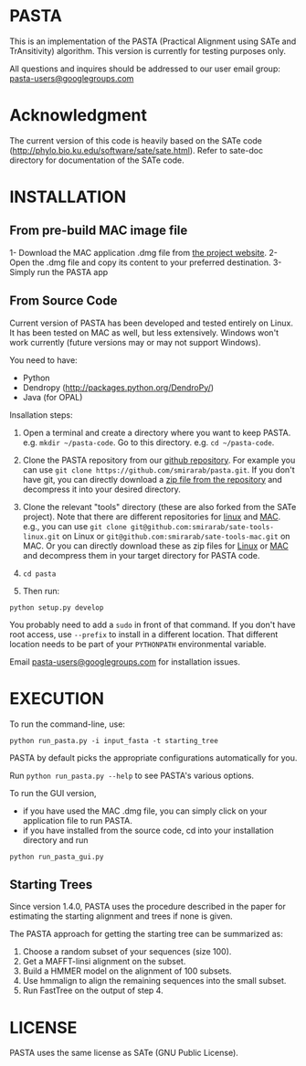 PASTA
===
This is an implementation of the PASTA (Practical Alignment using SATe and TrAnsitivity) algorithm. This version is currently for testing purposes only. 

All questions and inquires should be addressed to our user email group: pasta-users@googlegroups.com

Acknowledgment 
===
The current version of this code is heavily based on the SATe code (http://phylo.bio.ku.edu/software/sate/sate.html). Refer to sate-doc directory for documentation of the SATe code. 

INSTALLATION
===

From pre-build MAC image file
------
1- Download the MAC application .dmg file from [the project website](http://www.cs.utexas.edu/~phylo/software/pasta/).
2- Open the .dmg file and copy its content to your preferred destination.
3- Simply run the PASTA app

From Source Code
------
Current version of PASTA has been developed and tested entirely on Linux. It has been tested on MAC as well, but less extensively. 
Windows won't work currently (future versions may or may not support Windows). 

You need to have:
- Python 
- Dendropy (http://packages.python.org/DendroPy/)
- Java (for OPAL)

Insallation steps:

1. Open a terminal and create a directory where you want to keep PASTA. e.g. `mkdir ~/pasta-code`. Go to this directory. e.g. `cd ~/pasta-code`.

2. Clone the PASTA repository from our [github repository](https://github.com/smirarab/pasta). For example you can use `git clone https://github.com/smirarab/pasta.git`.
If you don't have git, you can directly download a [zip file from the repository](https://github.com/smirarab/pasta/archive/master.zip) and decompress it into your desired directory. 

3.  Clone the relevant "tools" directory (these are also forked from the SATe project). Note that there are different repositories for [linux](https://github.com/smirarab/sate-tools-linux) and [MAC](https://github.com/smirarab/sate-tools-mac). e.g., you can use `git clone git@github.com:smirarab/sate-tools-linux.git` on Linux or `git@github.com:smirarab/sate-tools-mac.git` on MAC. Or you can directly download these as zip files for [Linux](https://github.com/smirarab/sate-tools-linux/archive/master.zip) or [MAC](https://github.com/smirarab/sate-tools-mac/archive/master.zip) and decompress them in your target directory for PASTA code.

4. `cd pasta`

5. Then run:

`
  python setup.py develop 
`

You probably need to add a `sudo` in front of that command. If you don't have root access, use `--prefix` to install in a different location.
That different location needs to be part of your `PYTHONPATH` environmental variable. 

Email pasta-users@googlegroups.com for installation issues. 


EXECUTION
====
To run the command-line, use:

```
python run_pasta.py -i input_fasta -t starting_tree 
```

PASTA by default picks the appropriate configurations automatically for you. 

Run `python run_pasta.py --help` to see PASTA's various options. 

To run the GUI version, 
* if you have used the MAC .dmg file, you can simply click on your application file to run PASTA. 
* if you have installed from the source code, cd into your installation directory and run 
```
python run_pasta_gui.py
```


Starting Trees
-------
Since version 1.4.0, PASTA uses the procedure described in the paper for estimating the starting alignment and trees
if none is given. 

The PASTA approach for getting the starting tree can be summarized as:
1. Choose a random subset of your sequences (size 100).
2. Get a MAFFT-linsi alignment on the subset.
3. Build a HMMER model on the alignment of 100 subsets.
4. Use hmmalign to align the remaining sequences into the small subset. 
5. Run FastTree on the output of step 4.


LICENSE
===
PASTA uses the same license as SATe (GNU Public License).
